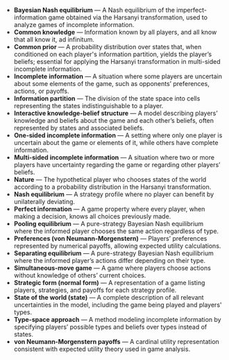 - **Bayesian Nash equilibrium** — A Nash equilibrium of the imperfect-information game obtained via the Harsanyi transformation, used to analyze games of incomplete information.
- **Common knowledge** — Information known by all players, and all know that all know it, ad infinitum.
- **Common prior** — A probability distribution over states that, when conditioned on each player's information partition, yields the player’s beliefs; essential for applying the Harsanyi transformation in multi-sided incomplete information.
- **Incomplete information** — A situation where some players are uncertain about some elements of the game, such as opponents’ preferences, actions, or payoffs.
- **Information partition** — The division of the state space into cells representing the states indistinguishable to a player.
- **Interactive knowledge-belief structure** — A model describing players’ knowledge and beliefs about the game and each other’s beliefs, often represented by states and associated beliefs.
- **One-sided incomplete information** — A setting where only one player is uncertain about the game or elements of it, while others have complete information.
- **Multi-sided incomplete information** — A situation where two or more players have uncertainty regarding the game or regarding other players’ beliefs.
- **Nature** — The hypothetical player who chooses states of the world according to a probability distribution in the Harsanyi transformation.
- **Nash equilibrium** — A strategy profile where no player can benefit by unilaterally deviating.
- **Perfect information** — A game property where every player, when making a decision, knows all choices previously made.
- **Pooling equilibrium** — A pure-strategy Bayesian Nash equilibrium where the informed player chooses the same action regardless of type.
- **Preferences (von Neumann-Morgenstern)** — Players’ preferences represented by numerical payoffs, allowing expected utility calculations.
- **Separating equilibrium** — A pure-strategy Bayesian Nash equilibrium where the informed player’s actions differ depending on their type.
- **Simultaneous-move game** — A game where players choose actions without knowledge of others’ current choices.
- **Strategic form (normal form)** — A representation of a game listing players, strategies, and payoffs for each strategy profile.
- **State of the world (state)** — A complete description of all relevant uncertainties in the model, including the game being played and players' types.
- **Type-space approach** — A method modeling incomplete information by specifying players’ possible types and beliefs over types instead of states.
- **von Neumann-Morgenstern payoffs** — A cardinal utility representation consistent with expected utility theory used in game analysis.
